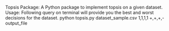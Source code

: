 Topsis Package:
A Python package to implement topsis on a given dataset.
Usage:
Following query on terminal will provide you the best and worst decisions for the dataset.
python topsis.py dataset_sample.csv 1,1,1,1 +,+,+,- output_file
